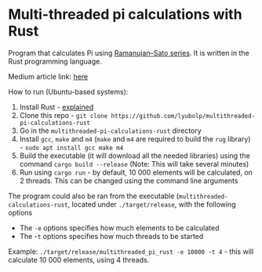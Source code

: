 # Multi-threaded pi calculations with Rust

Program that calculates Pi using [Ramanujan–Sato series](https://en.wikipedia.org/wiki/Ramanujan%E2%80%93Sato_series). It is written in the Rust programming language. 

Medium article link: [here](https://medium.com/@lyubo.karev/calculating-30000-pi-digits-in-10-seconds-using-multi-threaded-programming-cc417d00a217)

How to run (Ubuntu-based systems):

1. Install Rust - [explained](https://www.rust-lang.org/tools/install)
2. Clone this repo - `git clone https://github.com/lyubolp/multithreaded-pi-calculations-rust`
3. Go in the `multithreaded-pi-calculations-rust` directory
4. Install `gcc`, `make` and `m4` (`make` and `m4` are required to build the `rug` library) - `sudo apt install gcc make m4`
5. Build the executable (it will download all the needed libraries) using the command `cargo build --release` (Note: This will take several minutes)
6. Run using `cargo run` - by default, 10 000 elements will be calculated, on 2 threads. This can be changed using the command line arguments

The program could also be ran from the executable (`multithreaded-calculations-rust`, located under `./target/release`, with the following options

- The `-e` options specifies how much elements to be calculated
- The -`t` options specifies how much threads to be started

Example: `./target/release/multithreaded_pi_rust -e 10000 -t 4` - this will calculate 10 000 elements, using 4 threads.

